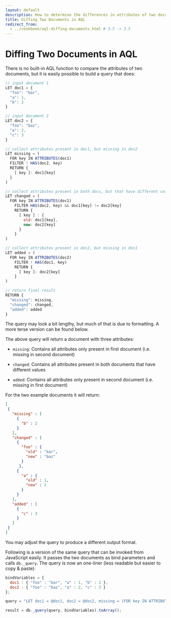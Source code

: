 ```yaml
---
layout: default
description: How to determine the differences in attributes of two documents
title: Diffing Two Documents in AQL
redirect_from:
  - ../cookbook/aql-diffing-documents.html # 3.5 -> 3.5
---
```

Diffing Two Documents in AQL
============================

There is no built-in AQL function to compare the attributes of two documents,
but it is easily possible to build a query that does:

```js
// input document 1
LET doc1 = {
  "foo": "bar",
  "a": 1,
  "b": 2
}

// input document 2
LET doc2 = {
  "foo": "baz",
  "a": 2,
  "c": 3
}

// collect attributes present in doc1, but missing in doc2
LET missing = (
  FOR key IN ATTRIBUTES(doc1)
  FILTER ! HAS(doc2, key)
  RETURN {
    [ key ]: doc1[key]
  }
)

// collect attributes present in both docs, but that have different values
LET changed = (
  FOR key IN ATTRIBUTES(doc1)
    FILTER HAS(doc2, key) && doc1[key] != doc2[key]
    RETURN {
      [ key ] : {
        old: doc1[key],
        new: doc2[key]
      }
    }
)

// collect attributes present in doc2, but missing in doc1
LET added = (
  FOR key IN ATTRIBUTES(doc2)
    FILTER ! HAS(doc1, key)
    RETURN {
      [ key ]: doc2[key]
    }
)

// return final result
RETURN {
  "missing": missing,
  "changed": changed,
  "added": added
}
```

The query may look a bit lengthy, but much of that is due to formatting.
A more terse version can be found below.

The above query will return a document with three attributes:

- `missing`:
  Contains all attributes only present in first document
  (i.e. missing in second document)

- `changed`:
  Contains all attributes present in both documents that have different values

- `added`:
  Contains all attributes only present in second document
  (i.e. missing in first document)

For the two example documents it will return:

```json
[
 {
   "missing" : [
     {
       "b" : 2
     }
   ],
   "changed" : [
     {
       "foo" : {
         "old" : "bar",
         "new" : "baz"
       }
      },
     {
       "a" : {
         "old" : 1,
         "new" : 2
       }
     }
   ],
   "added" : [
     {
       "c" : 3
     }
   ]
 }
]
```

You may adjust the query to produce a different output format.

Following is a version of the same query that can be invoked from JavaScript
easily. It passes the two documents as bind parameters and calls `db._query`.
The query is now an one-liner (less readable but easier to copy & paste):

```js
bindVariables = {
  doc1 : { "foo" : "bar", "a" : 1, "b" : 2 },
  doc2 : { "foo" : "baz", "a" : 2, "c" : 3 }
};

query = "LET doc1 = @doc1, doc2 = @doc2, missing = (FOR key IN ATTRIBUTES(doc1) FILTER ! HAS(doc2, key) RETURN { [ key ]: doc1[key] }), changed = (FOR key IN ATTRIBUTES(doc1) FILTER HAS(doc2, key) && doc1[key] != doc2[key] RETURN { [ key ] : { old: doc1[key], new: doc2[key] } }), added = (FOR key IN ATTRIBUTES(doc2) FILTER ! HAS(doc1, key) RETURN { [ key ] : doc2[key] }) RETURN { missing : missing, changed : changed, added : added }";

result = db._query(query, bindVariables).toArray();
```
